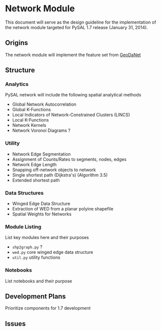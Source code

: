 # Network Module

This document will serve as the design guideline for the implementation of the
network module targeted for PySAL 1.7 release (January 31, 2014).

## Origins

The network module will implement the feature set from [GeoDaNet][GeoDaNet]

## Structure

### Analytics

PySAL network will include the following spatial analytical methods

 - Global Network Autocorrelation
 - Global K-Functions
 - Local Indicators of Network-Constrained Clusters (LINCS)
 - Local K-Functions
 - Network Kernels
 - Network Voronoi Diagrams ?

### Utility

 - Network Edge Segmentation
 - Assignment of Counts/Rates to segments, nodes, edges
 - Network Edge Length
 - Snapping off-network objects to network
 - Single shortest path (Dijkstra's) (Algorithm 3.5)
 - Extended shortest path

### Data Structures

 - Winged Edge Data Structure
 - Extraction of WED from a planar polyine shapefile
 - Spatial Weights for Networks


### Module Listing

List key modules here and their purposes


 - `shp2graph.py` ?
 - `wed.py` core winged edge data structure
 - `util.py` utility functions

### Notebooks

List notebooks and their purpose

## Development Plans

Prioritize components for 1.7 development


## Issues




[GeoDaNet]: https://geodacenter.asu.edu/drupal_files/Geodanet_Manual_03_2012.pdf
